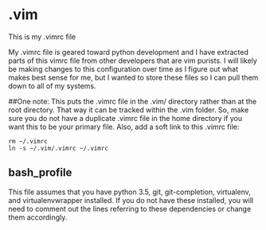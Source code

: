 # .vim
This is my .vimrc file

My .vimrc file is geared toward python development and I have extracted parts of this vimrc file from other developers that are vim purists.  I will likely be making changes to this configuration over time as I figure out what makes best sense for me, but I wanted to store these files so I can pull them down to all of my systems.

##One note:
This puts the .vimrc file in the .vim/ directory rather than at the root directory.  That way it can be tracked within the .vim folder.  So, make sure you do not have a duplicate .vimrc file in the home directory if you want this to be your primary file.  Also, add a soft link to this .vimrc file:
```
rm ~/.vimrc
ln -s ~/.vim/.vimrc ~/.vimrc
```

## bash_profile
This file assumes that you have python 3.5, git, git-completion, virtualenv, and virtualenvwrapper installed.  If you do not have these installed, you will need to comment out the lines referring to these dependencies or change them accordingly.
